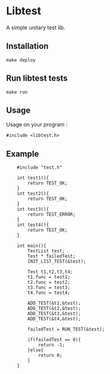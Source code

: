 # Libtest

A simple unitary test lib.

## Installation

```
make deploy
```

## Run libtest tests

```
make run
```

## Usage 

Usage on your program :

```
#include <libtest.h>
```

## Example

```
    #include "test.h"

	int test1(){
		return TEST_OK;
	}
	int test2(){
		return TEST_OK;
	}
	int test3(){
		return TEST_ERROR;
	}
	int test4(){
		return TEST_OK;
	}

    int main(){
        TestList test;
		Test * failedTest; 
		INIT_LIST_TEST(&test);
			
		Test t1,t2,t3,t4;
		t1.func = test1;
		t2.func = test2;
		t3.func = test3;
		t4.func = test4;

		ADD_TEST(&t1,&test);
		ADD_TEST(&t2,&test);
		ADD_TEST(&t3,&test);
		ADD_TEST(&t4,&test);

		failedTest = RUN_TEST(&test);

        if(failedTest == 0){
            return -1;
        }else{
            return 0;
        }
    }
```
